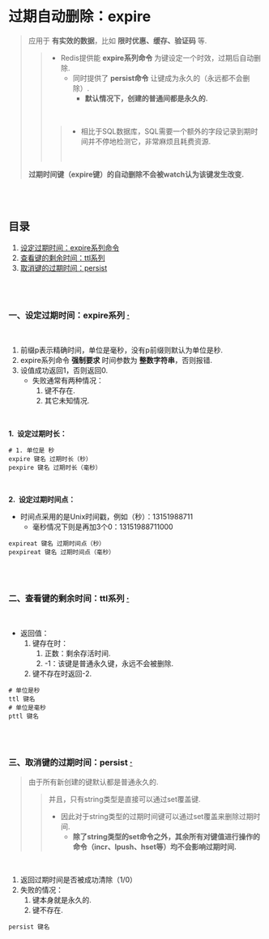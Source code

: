 # 过期自动删除：expire
> 应用于 **有实效的数据**，比如 **限时优惠、缓存、验证码** 等.
>
>> - Redis提供能 **expire系列命令** 为键设定一个时效，过期后自动删除.
>>    - 同时提供了 **persist命令** 让键成为永久的（永远都不会删除）.
>>       - **默认情况下，创建的普通间都是永久的.**
>>
>> <br>
>>
>>> - 相比于SQL数据库，SQL需要一个额外的字段记录到期时间并不停地检测它，非常麻烦且耗费资源.
>>>
>>> <br>
>>>
> **过期时间键（expire键）的自动删除不会被watch认为该键发生改变.**

<br><br>

## 目录

1. [设定过期时间：expire系列命令]()
2. [查看键的剩余时间：ttl系列]()
3. [取消键的过期时间：persist]()

<br><br>

### 一、设定过期时间：expire系列  [·](#目录)

<br>

1. 前缀p表示精确时间，单位是毫秒，没有p前缀则默认为单位是秒.
2. expire系列命令 **强制要求** 时间参数为 **整数字符串**，否则报错.
3. 设值成功返回1，否则返回0.
   - 失败通常有两种情况：
      1. 键不存在.
      2. 其它未知情况.

<br>

**1.&nbsp; 设定过期时长：**

```Shell
# 1. 单位是 秒
expire 键名 过期时长（秒）
pexpire 键名 过期时长（毫秒）
```

<br>

**2.&nbsp; 设定过期时间点：**

- 时间点采用的是Unix时间戳，例如（秒）：13151988711
   - 毫秒情况下则是再加3个0：13151988711000

```Shell
expireat 键名 过期时间点（秒）
pexpireat 键名 过期时间点（毫秒）
```

<br><br>

### 二、查看键的剩余时间：ttl系列  [·](#目录)

<br>

- 返回值：
   1. 键存在时：
      1. 正数：剩余存活时间.
      2. -1：该键是普通永久键，永远不会被删除.
   2. 键不存在时返回-2.

```Shell
# 单位是秒
ttl 键名
# 单位是毫秒
pttl 键名
```

<br><br>

### 三、取消键的过期时间：persist  [·](#目录)
> 由于所有新创建的键默认都是普通永久的.
>
>> 并且，只有string类型是直接可以通过set覆盖键.
>>
>> - 因此对于string类型的过期时间键可以通过set覆盖来删除过期时间.
>>    - **除了string类型的set命令之外，其余所有对键值进行操作的命令（incr、lpush、hset等）均不会影响过期时间.**

<br>

1. 返回过期时间是否被成功清除（1/0）
2. 失败的情况：
   1. 键本身就是永久的.
   2. 键不存在.

```Shell
persist 键名
```
